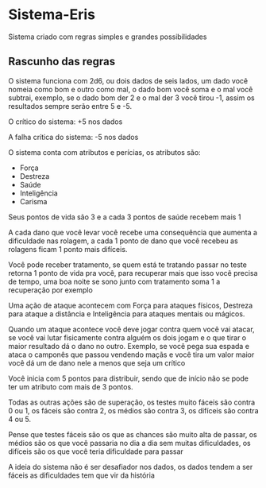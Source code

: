 # Sistema-Eris
Sistema criado com regras simples e grandes possibilidades

## Rascunho das regras

O sistema funciona com 2d6, ou dois dados de seis lados, um dado você nomeia como bom e outro como mal, o dado bom você soma e o mal você subtrai, exemplo, se o dado bom der 2 e o mal der 3 você tirou -1, assim os resultados sempre serão entre 5 e -5.

O crítico do sistema: +5 nos dados

A falha crítica do sistema: -5 nos dados

O sistema conta com atributos e perícias, os atributos são:

- Força
- Destreza
- Saúde
- Inteligência
- Carisma

Seus pontos de vida são 3 e a cada 3 pontos de saúde recebem mais 1

A cada dano que você levar você recebe uma consequência que aumenta a dificuldade nas rolagem, a cada 1 ponto de dano que você recebeu as rolagens ficam 1 ponto mais difíceis.

Você pode receber tratamento, se quem está te tratando passar no teste retorna 1 ponto de vida pra você, para recuperar mais que isso você precisa de tempo, uma boa noite se sono junto com tratamento soma 1 a recuperação por exemplo 

Uma ação de ataque acontecem com Força para ataques físicos, Destreza para ataque a distância e Inteligência para ataques mentais ou mágicos.

Quando um ataque acontece você deve jogar contra quem você vai atacar, se você vai lutar fisicamente contra alguém os dois jogam e o que tirar o maior resultado dá o dano no outro. Exemplo, se você pega sua espada e ataca o camponês que passou vendendo maçãs e você tira um valor maior você dá um de dano nele a menos que seja um crítico

Você inicia com 5 pontos para distribuir, sendo que de início não se pode ter um atributo com mais de 3 pontos.

Todas as outras ações são de superação, os testes muito fáceis são contra 0 ou 1, os fáceis são contra 2, os médios são contra 3, os difíceis são contra 4 ou 5.

Pense que testes fáceis são os que as chances são muito alta de passar, os médios são os que você passaria no dia a dia sem muitas dificuldades, os difíceis são os que você teria dificuldade para passar

A ideia do sistema não é ser desafiador nos dados, os dados tendem a ser fáceis as dificuldades tem que vir da história
